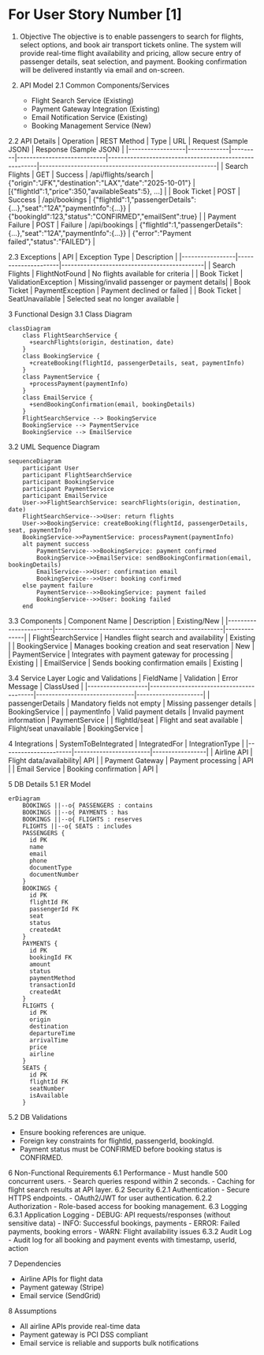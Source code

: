 # For User Story Number [1]

1. Objective
The objective is to enable passengers to search for flights, select options, and book air transport tickets online. The system will provide real-time flight availability and pricing, allow secure entry of passenger details, seat selection, and payment. Booking confirmation will be delivered instantly via email and on-screen.

2. API Model
  2.1 Common Components/Services
    - Flight Search Service (Existing)
    - Payment Gateway Integration (Existing)
    - Email Notification Service (Existing)
    - Booking Management Service (New)

  2.2 API Details
| Operation        | REST Method | Type    | URL                        | Request (Sample JSON)                                 | Response (Sample JSON)                                 |
|------------------|-------------|---------|----------------------------|-------------------------------------------------------|--------------------------------------------------------|
| Search Flights   | GET         | Success | /api/flights/search        | {"origin":"JFK","destination":"LAX","date":"2025-10-01"} | [{"flightId":1,"price":350,"availableSeats":5}, ...] |
| Book Ticket      | POST        | Success | /api/bookings              | {"flightId":1,"passengerDetails":{...},"seat":"12A","paymentInfo":{...}} | {"bookingId":123,"status":"CONFIRMED","emailSent":true} |
| Payment Failure  | POST        | Failure | /api/bookings              | {"flightId":1,"passengerDetails":{...},"seat":"12A","paymentInfo":{...}} | {"error":"Payment failed","status":"FAILED"}           |

  2.3 Exceptions
| API             | Exception Type       | Description                                 |
|-----------------|---------------------|---------------------------------------------|
| Search Flights  | FlightNotFound      | No flights available for criteria           |
| Book Ticket     | ValidationException | Missing/invalid passenger or payment details|
| Book Ticket     | PaymentException    | Payment declined or failed                  |
| Book Ticket     | SeatUnavailable     | Selected seat no longer available           |

3 Functional Design
  3.1 Class Diagram
```mermaid
classDiagram
    class FlightSearchService {
      +searchFlights(origin, destination, date)
    }
    class BookingService {
      +createBooking(flightId, passengerDetails, seat, paymentInfo)
    }
    class PaymentService {
      +processPayment(paymentInfo)
    }
    class EmailService {
      +sendBookingConfirmation(email, bookingDetails)
    }
    FlightSearchService --> BookingService
    BookingService --> PaymentService
    BookingService --> EmailService
```

  3.2 UML Sequence Diagram
```mermaid
sequenceDiagram
    participant User
    participant FlightSearchService
    participant BookingService
    participant PaymentService
    participant EmailService
    User->>FlightSearchService: searchFlights(origin, destination, date)
    FlightSearchService-->>User: return flights
    User->>BookingService: createBooking(flightId, passengerDetails, seat, paymentInfo)
    BookingService->>PaymentService: processPayment(paymentInfo)
    alt payment success
        PaymentService-->>BookingService: payment confirmed
        BookingService->>EmailService: sendBookingConfirmation(email, bookingDetails)
        EmailService-->>User: confirmation email
        BookingService-->>User: booking confirmed
    else payment failure
        PaymentService-->>BookingService: payment failed
        BookingService-->>User: booking failed
    end
```

  3.3 Components
| Component Name         | Description                                         | Existing/New |
|-----------------------|-----------------------------------------------------|--------------|
| FlightSearchService   | Handles flight search and availability               | Existing     |
| BookingService        | Manages booking creation and seat reservation        | New          |
| PaymentService        | Integrates with payment gateway for processing       | Existing     |
| EmailService          | Sends booking confirmation emails                    | Existing     |

  3.4 Service Layer Logic and Validations
| FieldName         | Validation                              | Error Message                  | ClassUsed           |
|-------------------|-----------------------------------------|-------------------------------|---------------------|
| passengerDetails  | Mandatory fields not empty               | Missing passenger details      | BookingService      |
| paymentInfo       | Valid payment details                    | Invalid payment information    | PaymentService      |
| flightId/seat     | Flight and seat available                | Flight/seat unavailable        | BookingService      |

4 Integrations
| SystemToBeIntegrated | IntegratedFor           | IntegrationType |
|----------------------|------------------------|-----------------|
| Airline API          | Flight data/availability| API             |
| Payment Gateway      | Payment processing      | API             |
| Email Service        | Booking confirmation    | API             |

5 DB Details
  5.1 ER Model
```mermaid
erDiagram
    BOOKINGS ||--o{ PASSENGERS : contains
    BOOKINGS ||--o{ PAYMENTS : has
    BOOKINGS ||--o{ FLIGHTS : reserves
    FLIGHTS ||--o{ SEATS : includes
    PASSENGERS {
      id PK
      name
      email
      phone
      documentType
      documentNumber
    }
    BOOKINGS {
      id PK
      flightId FK
      passengerId FK
      seat
      status
      createdAt
    }
    PAYMENTS {
      id PK
      bookingId FK
      amount
      status
      paymentMethod
      transactionId
      createdAt
    }
    FLIGHTS {
      id PK
      origin
      destination
      departureTime
      arrivalTime
      price
      airline
    }
    SEATS {
      id PK
      flightId FK
      seatNumber
      isAvailable
    }
```

  5.2 DB Validations
- Ensure booking references are unique.
- Foreign key constraints for flightId, passengerId, bookingId.
- Payment status must be CONFIRMED before booking status is CONFIRMED.

6 Non-Functional Requirements
  6.1 Performance
    - Must handle 500 concurrent users.
    - Search queries respond within 2 seconds.
    - Caching for flight search results at API layer.
  6.2 Security
    6.2.1 Authentication
      - Secure HTTPS endpoints.
      - OAuth2/JWT for user authentication.
    6.2.2 Authorization
      - Role-based access for booking management.
  6.3 Logging
    6.3.1 Application Logging
      - DEBUG: API requests/responses (without sensitive data)
      - INFO: Successful bookings, payments
      - ERROR: Failed payments, booking errors
      - WARN: Flight availability issues
    6.3.2 Audit Log
      - Audit log for all booking and payment events with timestamp, userId, action

7 Dependencies
- Airline APIs for flight data
- Payment gateway (Stripe)
- Email service (SendGrid)

8 Assumptions
- All airline APIs provide real-time data
- Payment gateway is PCI DSS compliant
- Email service is reliable and supports bulk notifications
